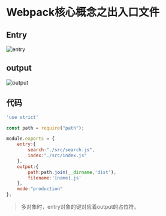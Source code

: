 # Webpack核心概念之出入口文件

## Entry

![entry](F:\我的笔记\image\entry.png)

## output

![output](F:\我的笔记\image\output.png)

## 代码

```js
'use strict'

const path = require("path");

module.exports = {
    entry:{
        search:"./src/search.js",
        index:"./src/index.js"
    },
    output:{
        path:path.join(__dirname,'dist'),
        filename:'[name].js'
    },
    mode:"production"
};
```

> 多对象时，entry对象的键对应着output的占位符。

